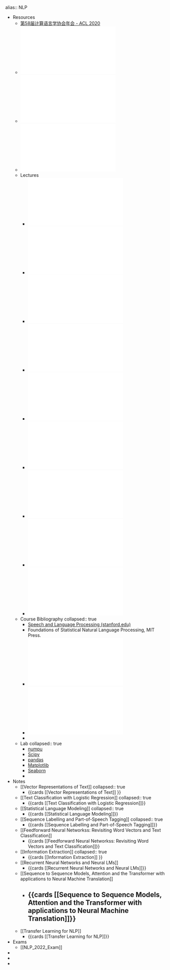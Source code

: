 alias:: NLP

- Resources
	- [第58届计算语言学协会年会 - ACL 2020](https://acl2020.org/)
	- ![eisenstein-nlp-notes.pdf](../assets/eisenstein-nlp-notes_1675514044740_0.pdf)
	- ![com6513_21_exam.pdf](../assets/com6513_21_exam_1675514165289_0.pdf)
	- ![exam-2018-questions.pdf](../assets/exam-2018-questions_1686073864558_0.pdf)
	- Lectures
		- ![nlp_lec1.pdf](../assets/nlp_lec1_1675599773002_0.pdf)
		- ![nlp_week3.pdf](../assets/nlp_week3_1676984722648_0.pdf)
		- ![nlpweek4.pdf](../assets/nlpweek4_1685374791438_0.pdf)
		- ![lec4_pos.pdf](../assets/lec4_pos_1678194086460_0.pdf)
		- ![lec6_fnn(1).pdf](../assets/lec6_fnn(1)_1685718527495_0.pdf)
		- ![info_extraction_210323.pdf](../assets/info_extraction_210323_1685723944584_0.pdf)
		- ![lec8_rnn(1).pdf](../assets/lec8_rnn(1)_1685811914697_0.pdf)
		- ![lecture9_seq2seq.pdf](../assets/lecture9_seq2seq_1685819427568_0.pdf)
		- ![lec10_tl(1).pdf](../assets/lec10_tl(1)_1685908902849_0.pdf)
	- Course Bibliography
	  collapsed:: true
		- [Speech and Language Processing (stanford.edu)](https://web.stanford.edu/~jurafsky/slp3/)
		- Foundations of Statistical Natural Language Processing, MIT Press.
		- ![A primer on Neural Network Models.pdf](../assets/A_primer_on_Neural_Network_Models_1675601179889_0.pdf)
		- ![eisenstein-nlp-notes.pdf](../assets/eisenstein-nlp-notes_1675601235781_0.pdf)
		-
	- Lab
	  collapsed:: true
		- [numpu](http://www.numpy.org/)
		- [Scipy](https://www.scipy.org/)
		- [pandas](https://pandas.pydata.org/)
		- [Matplotlib](https://matplotlib.org/)
		- [Seaborn](https://seaborn.pydata.org/)
		-
- Notes
	- [[Vector Representations of Text]]
	  collapsed:: true
		- {{cards [[Vector Representations of Text]] }}
	- [[Text Classification with Logistic Regression]]
	  collapsed:: true
		- {{cards [[Text Classification with Logistic Regression]]}}
	- [[Statistical Language Modeling]]
	  collapsed:: true
		- {{cards [[Statistical Language Modeling]]}}
	- [[Sequence Labelling and Part-of-Speech Tagging]]
	  collapsed:: true
		- {{cards [[Sequence Labelling and Part-of-Speech Tagging]]}}
	- [[Feedforward Neural Networkss: Revisiting Word Vectors and Text Classification]]
		- {{cards [[Feedforward Neural Networkss: Revisiting Word Vectors and Text Classification]]}}
	- [[Information Extraction]]
	  collapsed:: true
		- {{cards [[Information Extraction]] }}
	- [[Recurrent Neural Networks and Neural LMs]]
		- {{cards [[Recurrent Neural Networks and Neural LMs]]}}
	- [[Sequence to Sequence Models, Attention and the Transformer with applications to Neural Machine Translation]]
		- {{cards [[Sequence to Sequence Models, Attention and the Transformer with applications to Neural Machine Translation]]}}
			-
	- [[Transfer Learning for NLP]]
		- {{cards [[Transfer Learning for NLP]]}}
- Exams
	- [[NLP_2022_Exam]]
-
-
-